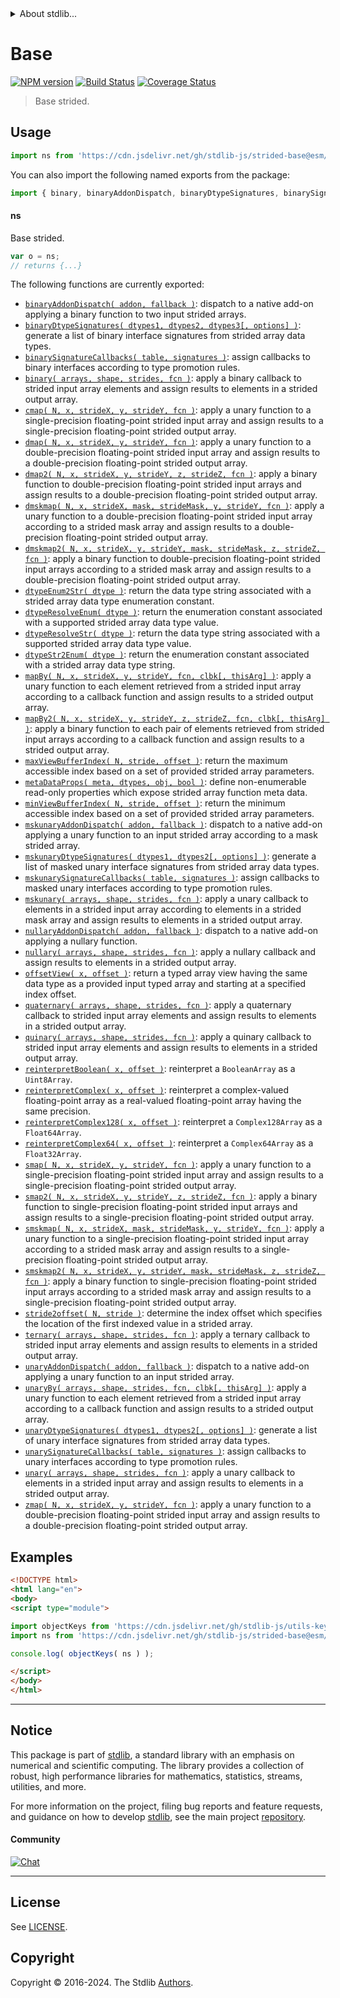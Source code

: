 <!--

@license Apache-2.0

Copyright (c) 2020 The Stdlib Authors.

Licensed under the Apache License, Version 2.0 (the "License");
you may not use this file except in compliance with the License.
You may obtain a copy of the License at

   http://www.apache.org/licenses/LICENSE-2.0

Unless required by applicable law or agreed to in writing, software
distributed under the License is distributed on an "AS IS" BASIS,
WITHOUT WARRANTIES OR CONDITIONS OF ANY KIND, either express or implied.
See the License for the specific language governing permissions and
limitations under the License.

-->


<details>
  <summary>
    About stdlib...
  </summary>
  <p>We believe in a future in which the web is a preferred environment for numerical computation. To help realize this future, we've built stdlib. stdlib is a standard library, with an emphasis on numerical and scientific computation, written in JavaScript (and C) for execution in browsers and in Node.js.</p>
  <p>The library is fully decomposable, being architected in such a way that you can swap out and mix and match APIs and functionality to cater to your exact preferences and use cases.</p>
  <p>When you use stdlib, you can be absolutely certain that you are using the most thorough, rigorous, well-written, studied, documented, tested, measured, and high-quality code out there.</p>
  <p>To join us in bringing numerical computing to the web, get started by checking us out on <a href="https://github.com/stdlib-js/stdlib">GitHub</a>, and please consider <a href="https://opencollective.com/stdlib">financially supporting stdlib</a>. We greatly appreciate your continued support!</p>
</details>

# Base

[![NPM version][npm-image]][npm-url] [![Build Status][test-image]][test-url] [![Coverage Status][coverage-image]][coverage-url] <!-- [![dependencies][dependencies-image]][dependencies-url] -->

> Base strided.



<section class="usage">

## Usage

```javascript
import ns from 'https://cdn.jsdelivr.net/gh/stdlib-js/strided-base@esm/index.mjs';
```

You can also import the following named exports from the package:

```javascript
import { binary, binaryAddonDispatch, binaryDtypeSignatures, binarySignatureCallbacks, cmap, dmap, dmap2, dmskmap, dmskmap2, dtypeEnum2Str, dtypeResolveEnum, dtypeResolveStr, dtypeStr2Enum, mapBy, mapBy2, maxViewBufferIndex, metaDataProps, minViewBufferIndex, mskunary, mskunaryAddonDispatch, mskunaryDtypeSignatures, mskunarySignatureCallbacks, nullary, nullaryAddonDispatch, offsetView, quaternary, quinary, readDataView, reinterpretBoolean, reinterpretComplex, reinterpretComplex128, reinterpretComplex64, smap, smap2, smskmap, smskmap2, stride2offset, strided2object, ternary, unary, unaryAddonDispatch, unaryBy, unaryDtypeSignatures, unarySignatureCallbacks, writeDataView, zmap } from 'https://cdn.jsdelivr.net/gh/stdlib-js/strided-base@esm/index.mjs';
```

#### ns

Base strided.

```javascript
var o = ns;
// returns {...}
```

The following functions are currently exported:

<!-- <toc pattern="*"> -->

<div class="namespace-toc">

-   <span class="signature">[`binaryAddonDispatch( addon, fallback )`][@stdlib/strided/base/binary-addon-dispatch]</span><span class="delimiter">: </span><span class="description">dispatch to a native add-on applying a binary function to two input strided arrays.</span>
-   <span class="signature">[`binaryDtypeSignatures( dtypes1, dtypes2, dtypes3[, options] )`][@stdlib/strided/base/binary-dtype-signatures]</span><span class="delimiter">: </span><span class="description">generate a list of binary interface signatures from strided array data types.</span>
-   <span class="signature">[`binarySignatureCallbacks( table, signatures )`][@stdlib/strided/base/binary-signature-callbacks]</span><span class="delimiter">: </span><span class="description">assign callbacks to binary interfaces according to type promotion rules.</span>
-   <span class="signature">[`binary( arrays, shape, strides, fcn )`][@stdlib/strided/base/binary]</span><span class="delimiter">: </span><span class="description">apply a binary callback to strided input array elements and assign results to elements in a strided output array.</span>
-   <span class="signature">[`cmap( N, x, strideX, y, strideY, fcn )`][@stdlib/strided/base/cmap]</span><span class="delimiter">: </span><span class="description">apply a unary function to a single-precision floating-point strided input array and assign results to a single-precision floating-point strided output array.</span>
-   <span class="signature">[`dmap( N, x, strideX, y, strideY, fcn )`][@stdlib/strided/base/dmap]</span><span class="delimiter">: </span><span class="description">apply a unary function to a double-precision floating-point strided input array and assign results to a double-precision floating-point strided output array.</span>
-   <span class="signature">[`dmap2( N, x, strideX, y, strideY, z, strideZ, fcn )`][@stdlib/strided/base/dmap2]</span><span class="delimiter">: </span><span class="description">apply a binary function to double-precision floating-point strided input arrays and assign results to a double-precision floating-point strided output array.</span>
-   <span class="signature">[`dmskmap( N, x, strideX, mask, strideMask, y, strideY, fcn )`][@stdlib/strided/base/dmskmap]</span><span class="delimiter">: </span><span class="description">apply a unary function to a double-precision floating-point strided input array according to a strided mask array and assign results to a double-precision floating-point strided output array.</span>
-   <span class="signature">[`dmskmap2( N, x, strideX, y, strideY, mask, strideMask, z, strideZ, fcn )`][@stdlib/strided/base/dmskmap2]</span><span class="delimiter">: </span><span class="description">apply a binary function to double-precision floating-point strided input arrays according to a strided mask array and assign results to a double-precision floating-point strided output array.</span>
-   <span class="signature">[`dtypeEnum2Str( dtype )`][@stdlib/strided/base/dtype-enum2str]</span><span class="delimiter">: </span><span class="description">return the data type string associated with a strided array data type enumeration constant.</span>
-   <span class="signature">[`dtypeResolveEnum( dtype )`][@stdlib/strided/base/dtype-resolve-enum]</span><span class="delimiter">: </span><span class="description">return the enumeration constant associated with a supported strided array data type value.</span>
-   <span class="signature">[`dtypeResolveStr( dtype )`][@stdlib/strided/base/dtype-resolve-str]</span><span class="delimiter">: </span><span class="description">return the data type string associated with a supported strided array data type value.</span>
-   <span class="signature">[`dtypeStr2Enum( dtype )`][@stdlib/strided/base/dtype-str2enum]</span><span class="delimiter">: </span><span class="description">return the enumeration constant associated with a strided array data type string.</span>
-   <span class="signature">[`mapBy( N, x, strideX, y, strideY, fcn, clbk[, thisArg] )`][@stdlib/strided/base/map-by]</span><span class="delimiter">: </span><span class="description">apply a unary function to each element retrieved from a strided input array according to a callback function and assign results to a strided output array.</span>
-   <span class="signature">[`mapBy2( N, x, strideX, y, strideY, z, strideZ, fcn, clbk[, thisArg] )`][@stdlib/strided/base/map-by2]</span><span class="delimiter">: </span><span class="description">apply a binary function to each pair of elements retrieved from strided input arrays according to a callback function and assign results to a strided output array.</span>
-   <span class="signature">[`maxViewBufferIndex( N, stride, offset )`][@stdlib/strided/base/max-view-buffer-index]</span><span class="delimiter">: </span><span class="description">return the maximum accessible index based on a set of provided strided array parameters.</span>
-   <span class="signature">[`metaDataProps( meta, dtypes, obj, bool )`][@stdlib/strided/base/meta-data-props]</span><span class="delimiter">: </span><span class="description">define non-enumerable read-only properties which expose strided array function meta data.</span>
-   <span class="signature">[`minViewBufferIndex( N, stride, offset )`][@stdlib/strided/base/min-view-buffer-index]</span><span class="delimiter">: </span><span class="description">return the minimum accessible index based on a set of provided strided array parameters.</span>
-   <span class="signature">[`mskunaryAddonDispatch( addon, fallback )`][@stdlib/strided/base/mskunary-addon-dispatch]</span><span class="delimiter">: </span><span class="description">dispatch to a native add-on applying a unary function to an input strided array according to a mask strided array.</span>
-   <span class="signature">[`mskunaryDtypeSignatures( dtypes1, dtypes2[, options] )`][@stdlib/strided/base/mskunary-dtype-signatures]</span><span class="delimiter">: </span><span class="description">generate a list of masked unary interface signatures from strided array data types.</span>
-   <span class="signature">[`mskunarySignatureCallbacks( table, signatures )`][@stdlib/strided/base/mskunary-signature-callbacks]</span><span class="delimiter">: </span><span class="description">assign callbacks to masked unary interfaces according to type promotion rules.</span>
-   <span class="signature">[`mskunary( arrays, shape, strides, fcn )`][@stdlib/strided/base/mskunary]</span><span class="delimiter">: </span><span class="description">apply a unary callback to elements in a strided input array according to elements in a strided mask array and assign results to elements in a strided output array.</span>
-   <span class="signature">[`nullaryAddonDispatch( addon, fallback )`][@stdlib/strided/base/nullary-addon-dispatch]</span><span class="delimiter">: </span><span class="description">dispatch to a native add-on applying a nullary function.</span>
-   <span class="signature">[`nullary( arrays, shape, strides, fcn )`][@stdlib/strided/base/nullary]</span><span class="delimiter">: </span><span class="description">apply a nullary callback and assign results to elements in a strided output array.</span>
-   <span class="signature">[`offsetView( x, offset )`][@stdlib/strided/base/offset-view]</span><span class="delimiter">: </span><span class="description">return a typed array view having the same data type as a provided input typed array and starting at a specified index offset.</span>
-   <span class="signature">[`quaternary( arrays, shape, strides, fcn )`][@stdlib/strided/base/quaternary]</span><span class="delimiter">: </span><span class="description">apply a quaternary callback to strided input array elements and assign results to elements in a strided output array.</span>
-   <span class="signature">[`quinary( arrays, shape, strides, fcn )`][@stdlib/strided/base/quinary]</span><span class="delimiter">: </span><span class="description">apply a quinary callback to strided input array elements and assign results to elements in a strided output array.</span>
-   <span class="signature">[`reinterpretBoolean( x, offset )`][@stdlib/strided/base/reinterpret-boolean]</span><span class="delimiter">: </span><span class="description">reinterpret a `BooleanArray` as a `Uint8Array`.</span>
-   <span class="signature">[`reinterpretComplex( x, offset )`][@stdlib/strided/base/reinterpret-complex]</span><span class="delimiter">: </span><span class="description">reinterpret a complex-valued floating-point array as a real-valued floating-point array having the same precision.</span>
-   <span class="signature">[`reinterpretComplex128( x, offset )`][@stdlib/strided/base/reinterpret-complex128]</span><span class="delimiter">: </span><span class="description">reinterpret a `Complex128Array` as a `Float64Array`.</span>
-   <span class="signature">[`reinterpretComplex64( x, offset )`][@stdlib/strided/base/reinterpret-complex64]</span><span class="delimiter">: </span><span class="description">reinterpret a `Complex64Array` as a `Float32Array`.</span>
-   <span class="signature">[`smap( N, x, strideX, y, strideY, fcn )`][@stdlib/strided/base/smap]</span><span class="delimiter">: </span><span class="description">apply a unary function to a single-precision floating-point strided input array and assign results to a single-precision floating-point strided output array.</span>
-   <span class="signature">[`smap2( N, x, strideX, y, strideY, z, strideZ, fcn )`][@stdlib/strided/base/smap2]</span><span class="delimiter">: </span><span class="description">apply a binary function to single-precision floating-point strided input arrays and assign results to a single-precision floating-point strided output array.</span>
-   <span class="signature">[`smskmap( N, x, strideX, mask, strideMask, y, strideY, fcn )`][@stdlib/strided/base/smskmap]</span><span class="delimiter">: </span><span class="description">apply a unary function to a single-precision floating-point strided input array according to a strided mask array and assign results to a single-precision floating-point strided output array.</span>
-   <span class="signature">[`smskmap2( N, x, strideX, y, strideY, mask, strideMask, z, strideZ, fcn )`][@stdlib/strided/base/smskmap2]</span><span class="delimiter">: </span><span class="description">apply a binary function to single-precision floating-point strided input arrays according to a strided mask array and assign results to a single-precision floating-point strided output array.</span>
-   <span class="signature">[`stride2offset( N, stride )`][@stdlib/strided/base/stride2offset]</span><span class="delimiter">: </span><span class="description">determine the index offset which specifies the location of the first indexed value in a strided array.</span>
-   <span class="signature">[`ternary( arrays, shape, strides, fcn )`][@stdlib/strided/base/ternary]</span><span class="delimiter">: </span><span class="description">apply a ternary callback to strided input array elements and assign results to elements in a strided output array.</span>
-   <span class="signature">[`unaryAddonDispatch( addon, fallback )`][@stdlib/strided/base/unary-addon-dispatch]</span><span class="delimiter">: </span><span class="description">dispatch to a native add-on applying a unary function to an input strided array.</span>
-   <span class="signature">[`unaryBy( arrays, shape, strides, fcn, clbk[, thisArg] )`][@stdlib/strided/base/unary-by]</span><span class="delimiter">: </span><span class="description">apply a unary function to each element retrieved from a strided input array according to a callback function and assign results to a strided output array.</span>
-   <span class="signature">[`unaryDtypeSignatures( dtypes1, dtypes2[, options] )`][@stdlib/strided/base/unary-dtype-signatures]</span><span class="delimiter">: </span><span class="description">generate a list of unary interface signatures from strided array data types.</span>
-   <span class="signature">[`unarySignatureCallbacks( table, signatures )`][@stdlib/strided/base/unary-signature-callbacks]</span><span class="delimiter">: </span><span class="description">assign callbacks to unary interfaces according to type promotion rules.</span>
-   <span class="signature">[`unary( arrays, shape, strides, fcn )`][@stdlib/strided/base/unary]</span><span class="delimiter">: </span><span class="description">apply a unary callback to elements in a strided input array and assign results to elements in a strided output array.</span>
-   <span class="signature">[`zmap( N, x, strideX, y, strideY, fcn )`][@stdlib/strided/base/zmap]</span><span class="delimiter">: </span><span class="description">apply a unary function to a double-precision floating-point strided input array and assign results to a double-precision floating-point strided output array.</span>

</div>

<!-- </toc> -->

</section>

<!-- /.usage -->

<section class="examples">

## Examples

<!-- TODO: better examples -->

<!-- eslint no-undef: "error" -->

```html
<!DOCTYPE html>
<html lang="en">
<body>
<script type="module">

import objectKeys from 'https://cdn.jsdelivr.net/gh/stdlib-js/utils-keys@esm/index.mjs';
import ns from 'https://cdn.jsdelivr.net/gh/stdlib-js/strided-base@esm/index.mjs';

console.log( objectKeys( ns ) );

</script>
</body>
</html>
```

</section>

<!-- /.examples -->

<!-- Section for related `stdlib` packages. Do not manually edit this section, as it is automatically populated. -->

<section class="related">

</section>

<!-- /.related -->

<!-- Section for all links. Make sure to keep an empty line after the `section` element and another before the `/section` close. -->


<section class="main-repo" >

* * *

## Notice

This package is part of [stdlib][stdlib], a standard library with an emphasis on numerical and scientific computing. The library provides a collection of robust, high performance libraries for mathematics, statistics, streams, utilities, and more.

For more information on the project, filing bug reports and feature requests, and guidance on how to develop [stdlib][stdlib], see the main project [repository][stdlib].

#### Community

[![Chat][chat-image]][chat-url]

---

## License

See [LICENSE][stdlib-license].


## Copyright

Copyright &copy; 2016-2024. The Stdlib [Authors][stdlib-authors].

</section>

<!-- /.stdlib -->

<!-- Section for all links. Make sure to keep an empty line after the `section` element and another before the `/section` close. -->

<section class="links">

[npm-image]: http://img.shields.io/npm/v/@stdlib/strided-base.svg
[npm-url]: https://npmjs.org/package/@stdlib/strided-base

[test-image]: https://github.com/stdlib-js/strided-base/actions/workflows/test.yml/badge.svg?branch=main
[test-url]: https://github.com/stdlib-js/strided-base/actions/workflows/test.yml?query=branch:main

[coverage-image]: https://img.shields.io/codecov/c/github/stdlib-js/strided-base/main.svg
[coverage-url]: https://codecov.io/github/stdlib-js/strided-base?branch=main

<!--

[dependencies-image]: https://img.shields.io/david/stdlib-js/strided-base.svg
[dependencies-url]: https://david-dm.org/stdlib-js/strided-base/main

-->

[chat-image]: https://img.shields.io/gitter/room/stdlib-js/stdlib.svg
[chat-url]: https://app.gitter.im/#/room/#stdlib-js_stdlib:gitter.im

[stdlib]: https://github.com/stdlib-js/stdlib

[stdlib-authors]: https://github.com/stdlib-js/stdlib/graphs/contributors

[umd]: https://github.com/umdjs/umd
[es-module]: https://developer.mozilla.org/en-US/docs/Web/JavaScript/Guide/Modules

[deno-url]: https://github.com/stdlib-js/strided-base/tree/deno
[deno-readme]: https://github.com/stdlib-js/strided-base/blob/deno/README.md
[umd-url]: https://github.com/stdlib-js/strided-base/tree/umd
[umd-readme]: https://github.com/stdlib-js/strided-base/blob/umd/README.md
[esm-url]: https://github.com/stdlib-js/strided-base/tree/esm
[esm-readme]: https://github.com/stdlib-js/strided-base/blob/esm/README.md
[branches-url]: https://github.com/stdlib-js/strided-base/blob/main/branches.md

[stdlib-license]: https://raw.githubusercontent.com/stdlib-js/strided-base/main/LICENSE

<!-- <toc-links> -->

[@stdlib/strided/base/binary-addon-dispatch]: https://github.com/stdlib-js/strided-base-binary-addon-dispatch/tree/esm

[@stdlib/strided/base/binary-dtype-signatures]: https://github.com/stdlib-js/strided-base-binary-dtype-signatures/tree/esm

[@stdlib/strided/base/binary-signature-callbacks]: https://github.com/stdlib-js/strided-base-binary-signature-callbacks/tree/esm

[@stdlib/strided/base/binary]: https://github.com/stdlib-js/strided-base-binary/tree/esm

[@stdlib/strided/base/cmap]: https://github.com/stdlib-js/strided-base-cmap/tree/esm

[@stdlib/strided/base/dmap]: https://github.com/stdlib-js/strided-base-dmap/tree/esm

[@stdlib/strided/base/dmap2]: https://github.com/stdlib-js/strided-base-dmap2/tree/esm

[@stdlib/strided/base/dmskmap]: https://github.com/stdlib-js/strided-base-dmskmap/tree/esm

[@stdlib/strided/base/dmskmap2]: https://github.com/stdlib-js/strided-base-dmskmap2/tree/esm

[@stdlib/strided/base/dtype-enum2str]: https://github.com/stdlib-js/strided-base-dtype-enum2str/tree/esm

[@stdlib/strided/base/dtype-resolve-enum]: https://github.com/stdlib-js/strided-base-dtype-resolve-enum/tree/esm

[@stdlib/strided/base/dtype-resolve-str]: https://github.com/stdlib-js/strided-base-dtype-resolve-str/tree/esm

[@stdlib/strided/base/dtype-str2enum]: https://github.com/stdlib-js/strided-base-dtype-str2enum/tree/esm

[@stdlib/strided/base/map-by]: https://github.com/stdlib-js/strided-base-map-by/tree/esm

[@stdlib/strided/base/map-by2]: https://github.com/stdlib-js/strided-base-map-by2/tree/esm

[@stdlib/strided/base/max-view-buffer-index]: https://github.com/stdlib-js/strided-base-max-view-buffer-index/tree/esm

[@stdlib/strided/base/meta-data-props]: https://github.com/stdlib-js/strided-base-meta-data-props/tree/esm

[@stdlib/strided/base/min-view-buffer-index]: https://github.com/stdlib-js/strided-base-min-view-buffer-index/tree/esm

[@stdlib/strided/base/mskunary-addon-dispatch]: https://github.com/stdlib-js/strided-base-mskunary-addon-dispatch/tree/esm

[@stdlib/strided/base/mskunary-dtype-signatures]: https://github.com/stdlib-js/strided-base-mskunary-dtype-signatures/tree/esm

[@stdlib/strided/base/mskunary-signature-callbacks]: https://github.com/stdlib-js/strided-base-mskunary-signature-callbacks/tree/esm

[@stdlib/strided/base/mskunary]: https://github.com/stdlib-js/strided-base-mskunary/tree/esm

[@stdlib/strided/base/nullary-addon-dispatch]: https://github.com/stdlib-js/strided-base-nullary-addon-dispatch/tree/esm

[@stdlib/strided/base/nullary]: https://github.com/stdlib-js/strided-base-nullary/tree/esm

[@stdlib/strided/base/offset-view]: https://github.com/stdlib-js/strided-base-offset-view/tree/esm

[@stdlib/strided/base/quaternary]: https://github.com/stdlib-js/strided-base-quaternary/tree/esm

[@stdlib/strided/base/quinary]: https://github.com/stdlib-js/strided-base-quinary/tree/esm

[@stdlib/strided/base/reinterpret-boolean]: https://github.com/stdlib-js/strided-base-reinterpret-boolean/tree/esm

[@stdlib/strided/base/reinterpret-complex]: https://github.com/stdlib-js/strided-base-reinterpret-complex/tree/esm

[@stdlib/strided/base/reinterpret-complex128]: https://github.com/stdlib-js/strided-base-reinterpret-complex128/tree/esm

[@stdlib/strided/base/reinterpret-complex64]: https://github.com/stdlib-js/strided-base-reinterpret-complex64/tree/esm

[@stdlib/strided/base/smap]: https://github.com/stdlib-js/strided-base-smap/tree/esm

[@stdlib/strided/base/smap2]: https://github.com/stdlib-js/strided-base-smap2/tree/esm

[@stdlib/strided/base/smskmap]: https://github.com/stdlib-js/strided-base-smskmap/tree/esm

[@stdlib/strided/base/smskmap2]: https://github.com/stdlib-js/strided-base-smskmap2/tree/esm

[@stdlib/strided/base/stride2offset]: https://github.com/stdlib-js/strided-base-stride2offset/tree/esm

[@stdlib/strided/base/ternary]: https://github.com/stdlib-js/strided-base-ternary/tree/esm

[@stdlib/strided/base/unary-addon-dispatch]: https://github.com/stdlib-js/strided-base-unary-addon-dispatch/tree/esm

[@stdlib/strided/base/unary-by]: https://github.com/stdlib-js/strided-base-unary-by/tree/esm

[@stdlib/strided/base/unary-dtype-signatures]: https://github.com/stdlib-js/strided-base-unary-dtype-signatures/tree/esm

[@stdlib/strided/base/unary-signature-callbacks]: https://github.com/stdlib-js/strided-base-unary-signature-callbacks/tree/esm

[@stdlib/strided/base/unary]: https://github.com/stdlib-js/strided-base-unary/tree/esm

[@stdlib/strided/base/zmap]: https://github.com/stdlib-js/strided-base-zmap/tree/esm

<!-- </toc-links> -->

</section>

<!-- /.links -->
